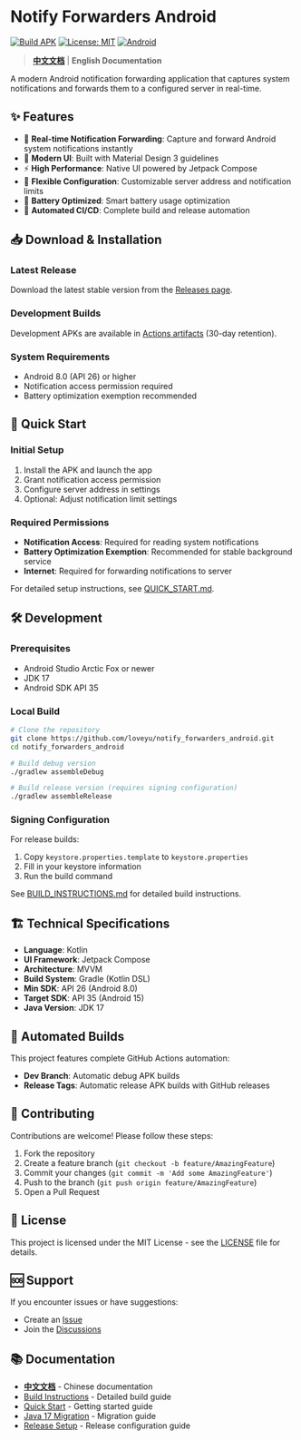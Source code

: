 # Notify Forwarders Android

[![Build APK](https://github.com/loveyu/notify_forwarders_android/actions/workflows/build.yml/badge.svg)](https://github.com/loveyu/notify_forwarders_android/actions/workflows/build.yml)
[![License: MIT](https://img.shields.io/badge/License-MIT-yellow.svg)](https://opensource.org/licenses/MIT)
[![Android](https://img.shields.io/badge/Android-8.0%2B-green.svg)](https://android-arsenal.com/api?level=26)

> **[中文文档](README_CN.md)** | **English Documentation**

A modern Android notification forwarding application that captures system notifications and forwards them to a configured server in real-time.

## ✨ Features

- 📱 **Real-time Notification Forwarding**: Capture and forward Android system notifications instantly
- 🎨 **Modern UI**: Built with Material Design 3 guidelines
- ⚡ **High Performance**: Native UI powered by Jetpack Compose
- 🔧 **Flexible Configuration**: Customizable server address and notification limits
- 🔋 **Battery Optimized**: Smart battery usage optimization
- 🚀 **Automated CI/CD**: Complete build and release automation

## 📥 Download & Installation

### Latest Release
Download the latest stable version from the [Releases page](https://github.com/loveyu/notify_forwarders_android/releases).

### Development Builds
Development APKs are available in [Actions artifacts](https://github.com/loveyu/notify_forwarders_android/actions) (30-day retention).

### System Requirements
- Android 8.0 (API 26) or higher
- Notification access permission required
- Battery optimization exemption recommended

## 🚀 Quick Start

### Initial Setup
1. Install the APK and launch the app
2. Grant notification access permission
3. Configure server address in settings
4. Optional: Adjust notification limit settings

### Required Permissions
- **Notification Access**: Required for reading system notifications
- **Battery Optimization Exemption**: Recommended for stable background service
- **Internet**: Required for forwarding notifications to server

For detailed setup instructions, see [QUICK_START.md](QUICK_START.md).

## 🛠️ Development

### Prerequisites
- Android Studio Arctic Fox or newer
- JDK 17
- Android SDK API 35

### Local Build
```bash
# Clone the repository
git clone https://github.com/loveyu/notify_forwarders_android.git
cd notify_forwarders_android

# Build debug version
./gradlew assembleDebug

# Build release version (requires signing configuration)
./gradlew assembleRelease
```

### Signing Configuration
For release builds:
1. Copy `keystore.properties.template` to `keystore.properties`
2. Fill in your keystore information
3. Run the build command

See [BUILD_INSTRUCTIONS.md](BUILD_INSTRUCTIONS.md) for detailed build instructions.

## 🏗️ Technical Specifications

- **Language**: Kotlin
- **UI Framework**: Jetpack Compose
- **Architecture**: MVVM
- **Build System**: Gradle (Kotlin DSL)
- **Min SDK**: API 26 (Android 8.0)
- **Target SDK**: API 35 (Android 15)
- **Java Version**: JDK 17

## 🔄 Automated Builds

This project features complete GitHub Actions automation:

- **Dev Branch**: Automatic debug APK builds
- **Release Tags**: Automatic release APK builds with GitHub releases

## 🤝 Contributing

Contributions are welcome! Please follow these steps:

1. Fork the repository
2. Create a feature branch (`git checkout -b feature/AmazingFeature`)
3. Commit your changes (`git commit -m 'Add some AmazingFeature'`)
4. Push to the branch (`git push origin feature/AmazingFeature`)
5. Open a Pull Request

## 📄 License

This project is licensed under the MIT License - see the [LICENSE](LICENSE) file for details.

## 🆘 Support

If you encounter issues or have suggestions:
- Create an [Issue](https://github.com/loveyu/notify_forwarders_android/issues)
- Join the [Discussions](https://github.com/loveyu/notify_forwarders_android/discussions)

## 📚 Documentation

- **[中文文档](README_CN.md)** - Chinese documentation
- [Build Instructions](BUILD_INSTRUCTIONS.md) - Detailed build guide
- [Quick Start](QUICK_START.md) - Getting started guide
- [Java 17 Migration](JAVA17_MIGRATION.md) - Migration guide
- [Release Setup](RELEASE_SETUP.md) - Release configuration guide